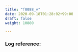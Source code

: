 ```yaml
---
title: "f0088_v"
date: 2020-09-18T01:28:02+99:00
draft: false
weight: 10880

---
```


### Log reference: <no value>

```
